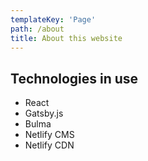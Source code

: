 ```yaml
---
templateKey: 'Page'
path: /about
title: About this website
---
```


## Technologies in use
- React
- Gatsby.js
- Bulma
- Netlify CMS
- Netlify CDN